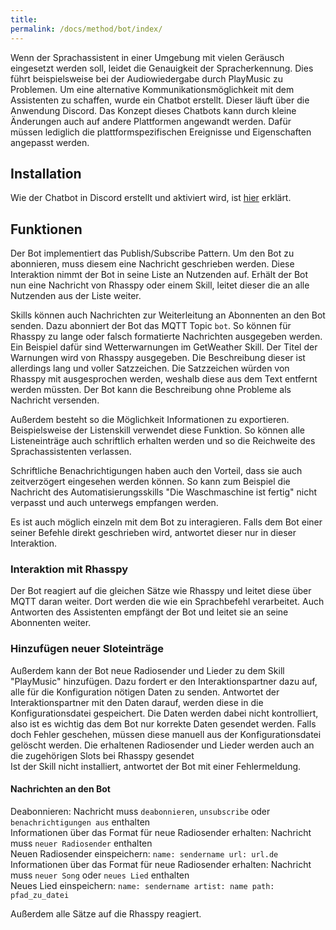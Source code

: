 ```yaml
---
title: 
permalink: /docs/method/bot/index/
---
```


Wenn der Sprachassistent in einer Umgebung mit vielen Geräusch eingesetzt werden soll, leidet die Genauigkeit der Spracherkennung. Dies führt beispielsweise bei der Audiowiedergabe durch PlayMusic zu Problemen. 
Um eine alternative Kommunikationsmöglichkeit mit dem Assistenten zu schaffen, wurde ein Chatbot erstellt. Dieser läuft über die Anwendung Discord. Das Konzept dieses Chatbots kann durch kleine Änderungen auch auf andere Plattformen angewandt werden. Dafür müssen lediglich die plattformspezifischen Ereignisse und Eigenschaften angepasst werden. <br>

## Installation

Wie der Chatbot in Discord erstellt und aktiviert wird, ist [hier](../../installation/instructions.md/#einrichtung-des-discord-clients) erklärt.

## Funktionen

Der Bot implementiert das Publish/Subscribe Pattern. Um den Bot zu abonnieren, muss diesem eine Nachricht geschrieben werden. Diese Interaktion nimmt der Bot in seine Liste an Nutzenden auf. Erhält der Bot nun eine Nachricht von Rhasspy oder einem Skill, leitet dieser die an alle Nutzenden aus der Liste weiter. <br>

Skills können auch Nachrichten zur Weiterleitung an Abonnenten an den Bot senden. Dazu abonniert der Bot das MQTT Topic `bot`. So können für Rhasspy zu lange oder falsch formatierte Nachrichten ausgegeben werden. Ein Beispiel dafür sind Wetterwarnungen im GetWeather Skill. Der Titel der Warnungen wird von Rhasspy ausgegeben. Die Beschreibung dieser ist allerdings lang und voller Satzzeichen. Die Satzzeichen würden von Rhasspy mit ausgesprochen werden, weshalb diese aus dem Text entfernt werden müssten. Der Bot kann die Beschreibung ohne Probleme als Nachricht versenden. <br>

Außerdem besteht so die Möglichkeit Informationen zu exportieren. Beispielsweise der Listenskill verwendet diese Funktion. So können alle Listeneinträge auch schriftlich erhalten werden und so die Reichweite des Sprachassistenten verlassen. <br>

Schriftliche Benachrichtigungen haben auch den Vorteil, dass sie auch zeitverzögert eingesehen werden können. So kann zum Beispiel die Nachricht des Automatisierungsskills "Die Waschmaschine ist fertig" nicht verpasst und auch unterwegs empfangen werden.

Es ist auch möglich einzeln mit dem Bot zu interagieren. Falls dem Bot einer seiner Befehle direkt geschrieben wird, antwortet dieser nur in dieser Interaktion. <br>


### Interaktion mit Rhasspy

Der Bot reagiert auf die gleichen Sätze wie Rhasspy und leitet diese über MQTT daran weiter. Dort werden die wie ein Sprachbefehl verarbeitet. Auch Antworten des Assistenten empfängt der Bot und leitet sie an seine Abonnenten weiter.<br>

### Hinzufügen neuer Sloteinträge

Außerdem kann der Bot neue Radiosender und Lieder zu dem Skill "PlayMusic" hinzufügen. Dazu fordert er den Interaktionspartner dazu auf, alle für die Konfiguration nötigen Daten zu senden. Antwortet der Interaktionspartner mit den Daten darauf, werden diese in die Konfigurationsdatei gespeichert. Die Daten werden dabei nicht kontrolliert, also ist es wichtig das dem Bot nur korrekte Daten gesendet werden. Falls doch Fehler geschehen, müssen diese manuell aus der Konfigurationsdatei gelöscht werden. Die erhaltenen Radiosender und Lieder werden auch an die zugehörigen Slots bei Rhasspy gesendet <br>
Ist der Skill nicht installiert, antwortet der Bot mit einer Fehlermeldung.

#### Nachrichten an den Bot

Deabonnieren: Nachricht muss `deabonnieren`, `unsubscribe` oder `benachrichtigungen aus` enthalten <br>
Informationen über das Format für neue Radiosender erhalten: Nachricht muss `neuer Radiosender` enthalten <br>
Neuen Radiosender einspeichern: `name: sendername url: url.de` <br>
Informationen über das Format für neue Radiosender erhalten: Nachricht muss `neuer Song` oder `neues Lied` enthalten <br>
Neues Lied einspeichern: `name: sendername artist: name path: pfad_zu_datei` <br>

Außerdem alle Sätze auf die Rhasspy reagiert.

